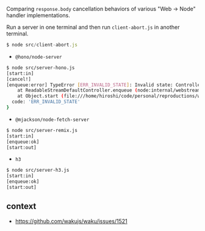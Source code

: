 Comparing `response.body` cancellation behaviors of various "Web -> Node" handler implementations.

Run a server in one terminal and then run `client-abort.js` in another terminal.

```js
$ node src/client-abort.js
```

- `@hono/node-server`

```sh
$ node src/server-hono.js
[start:in]
[cancel!]
[enqueue:error] TypeError [ERR_INVALID_STATE]: Invalid state: Controller is already closed
    at ReadableStreamDefaultController.enqueue (node:internal/webstreams/readablestream:1077:13)
    at Object.start (file:///home/hiroshi/code/personal/reproductions/web-to-node-handler-body-cancel/src/handler.js:7:20) {
  code: 'ERR_INVALID_STATE'
}
```

- `@mjackson/node-fetch-server`

```sh
$ node src/server-remix.js
[start:in]
[enqueue:ok]
[start:out]
```

- `h3`

```sh
$ node src/server-h3.js
[start:in]
[enqueue:ok]
[start:out]
```

## context

- https://github.com/wakujs/waku/issues/1521
